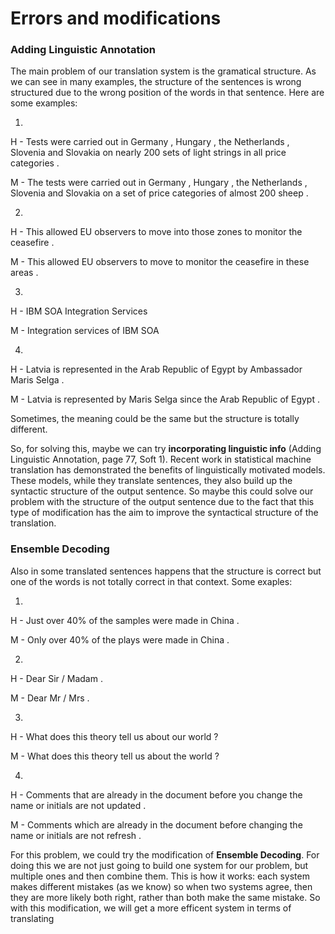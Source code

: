 
# Errors and modifications

### Adding Linguistic Annotation

The main problem of our translation system is the gramatical structure. As we can see in many examples, the structure of the sentences is wrong structured due to the wrong position of the words in that sentence. Here are some examples:

1.
H - Tests were carried out in Germany , Hungary , the Netherlands , Slovenia and Slovakia on nearly 200 sets of light strings in all price categories .

M - The tests were carried out in Germany , Hungary , the Netherlands , Slovenia and Slovakia on a set of price categories of almost 200 sheep .

2.

H - This allowed EU observers to move into those zones to monitor the ceasefire .

M - This allowed EU observers to move to monitor the ceasefire in these areas .

3.

H - IBM SOA Integration Services

M - Integration services of IBM SOA

4.

H - Latvia is represented in the Arab Republic of Egypt by Ambassador Maris Selga .

M - Latvia is represented by Maris Selga since the Arab Republic of Egypt .

Sometimes, the meaning could be the same but the structure is totally different.

So, for solving this, maybe we can try  **incorporating linguistic info** (Adding Linguistic Annotation, page 77, Soft 1). Recent work in statistical machine translation has demonstrated the benefits of linguistically motivated models. These models, while they translate sentences,  they also build up the syntactic structure of the output sentence. So maybe this could solve our problem with the structure of the output sentence due to the fact that this type of modification has the aim to improve the syntactical structure of the translation.

### Ensemble Decoding

Also in some translated sentences happens that the structure is correct but one of the words is not totally correct in that context. Some exaples:

1.
H - Just over 40% of the samples were made in China .

M - Only over 40% of the plays were made in China .

2.
H - Dear Sir / Madam .

M - Dear Mr / Mrs .

3.
H - What does this theory tell us about our world ?

M - What does this theory tell us about the world ?

4.
H - Comments that are already in the document before you change the name or initials are not updated .

M - Comments which are already in the document before changing the name or initials are not refresh .


For this problem, we could try the modification of  **Ensemble Decoding**. For doing this we are not just going to build one system for our problem, but multiple ones and then combine them. This is how it works: each system makes different mistakes (as we know) so when two systems agree, then they are more likely both right, rather than both make the same mistake. So with this modification, we will get a more efficent system in terms of translating
 
